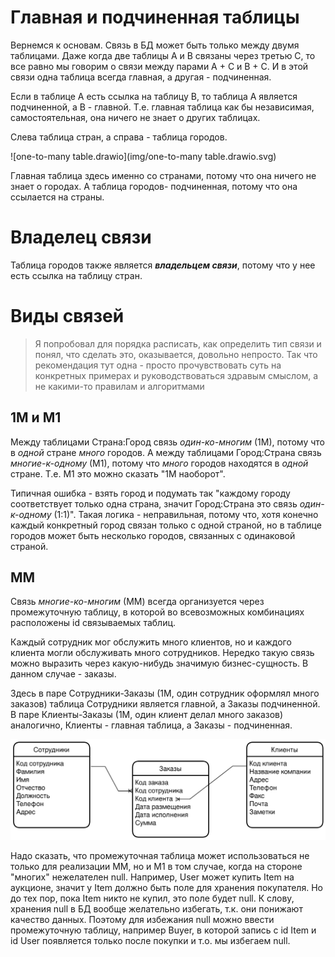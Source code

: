 # Главная и подчиненная таблицы

Вернемся к основам. Связь в БД может быть только между двумя таблицами. Даже когда две таблицы A и B связаны через третью C, то все равно мы говорим о связи между парами A + C и B + C. И в этой связи одна таблица всегда главная, а другая - подчиненная.

Если в таблице A есть ссылка на таблицу B, то таблица A является подчиненной, а B - главной. Т.е. главная таблица как бы независимая, самостоятельная, она ничего не знает о других таблицах.

Слева таблица стран, а справа - таблица городов.

![one-to-many table.drawio](img/one-to-many table.drawio.svg)

Главная таблица здесь именно со странами, потому что она ничего не знает о городах. А таблица городов- подчиненная, потому что она ссылается на страны.

# Владелец связи

Таблица городов также является ***владельцем связи***, потому что у нее есть ссылка на таблицу стран.

# Виды связей

> Я попробовал для порядка расписать, как определить тип связи и понял, что сделать это, оказывается, довольно непросто. Так что рекомендация тут одна - просто прочувствовать суть на конкретных примерах и руководствоваться здравым смыслом, а не какими-то правилам и алгоритмами

## 1М и М1

Между таблицами Страна:Город связь *один-ко-многим* (1М), потому что в *одной* стране *много* городов. А между таблицами Город:Страна связь *многие-к-одному* (М1), потому что *много* городов находятся в *одной* стране. Т.е. М1 это можно сказать "1М наоборот".

Типичная ошибка - взять город и подумать так "каждому городу соответствует только одна страна, значит Город:Страна это связь *один-к-одному* (1:1)". Такая логика - неправильная, потому что, хотя конечно каждый конкретный город связан только с одной страной, но в таблице городов может быть несколько городов, связанных с одинаковой страной.

## ММ

Связь *многие-ко-многим* (ММ) всегда организуется через промежуточную таблицу, в которой во всевозможных комбинациях расположены id связываемых таблиц.

Каждый сотрудник мог обслужить много клиентов, но и каждого клиента могли обслуживать много сотрудников. Нередко такую связь можно выразить через какую-нибудь значимую бизнес-сущность. В данном случае - заказы.

Здесь в паре Сотрудники-Заказы (1М, один сотрудник оформлял много заказов) таблица Сотрудники является главной, а Заказы подчиненной. В паре Клиенты-Заказы (1М, один клиент делал много заказов) аналогично, Клиенты - главная таблица, а Заказы - подчиненная.

![many-to-many-table-demo.drawio](img/many-to-many-table-demo.drawio.svg)

Надо сказать, что промежуточная таблица может использоваться не только для реализации ММ, но и М1 в том случае, когда на стороне "многих" нежелателен null. Например, User может купить Item на аукционе, значит у Item должно быть поле для хранения покупателя. Но до тех пор, пока Item никто не купил, это поле будет null. К слову, хранения null в БД вообще желательно избегать, т.к. они понижают качество данных. Поэтому для избежания null можно ввести промежуточную таблицу, например Buyer, в которой запись с id Item и id User появляется только после покупки и т.о. мы избегаем null.